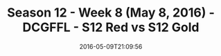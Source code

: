 ---
title: Season 12 - Week 8 (May 8, 2016) - DCGFFL - S12 Red vs S12 Gold
teams-score:
- team: _teams/s12-red.md
  score: 13
- team: _teams/s12-gold.md
  score: 18
mvp: Brandon Benjamin (Red), Meredith Bell (Gold)
game-ball: Jack Blaney (Red), Rachel Browning (Gold)
sportsperson: ''
season: 12
week: 8
date: '2016-05-09T21:09:56'
pageid: season-12-week-8-may-8-2016-4177-vs-4172
---